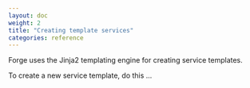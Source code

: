 ```yaml
---
layout: doc
weight: 2
title: "Creating template services"
categories: reference
---
```


Forge uses the Jinja2 templating engine for creating service templates.

To create a new service template, do this ...
